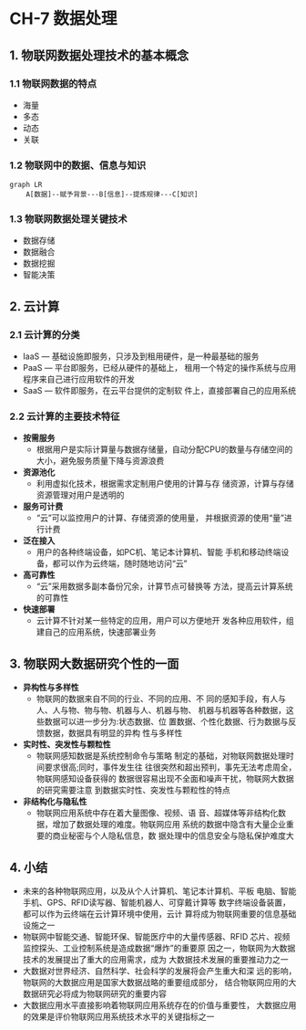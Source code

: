 # CH-7 数据处理

## 1. 物联网数据处理技术的基本概念
### 1.1 物联网数据的特点
- 海量
- 多态
- 动态
- 关联

### 1.2 物联网中的数据、信息与知识

```mermaid
graph LR
    A[数据]--赋予背景---B[信息]--提炼规律---C[知识]
```

### 1.3 物联网数据处理关键技术
- 数据存储
- 数据融合
- 数据挖掘
- 智能决策

## 2. 云计算
### 2.1 云计算的分类
- IaaS — 基础设施即服务，只涉及到租用硬件，是一种最基础的服务
- PaaS — 平台即服务，已经从硬件的基础上， 租用一个特定的操作系统与应用程序来自己进行应用软件的开发
- SaaS — 软件即服务，在云平台提供的定制软 件上，直接部署自己的应用系统

### 2.2 云计算的主要技术特征
- **按需服务**
  - 根据用户是实际计算量与数据存储量，自动分配CPU的数量与存储空间的大小，避免服务质量下降与资源浪费
- **资源池化**
  - 利用虚拟化技术，根据需求定制用户使用的计算与存 储资源，计算与存储资源管理对用户是透明的
- **服务可计费**
  - “云”可以监控用户的计算、存储资源的使用量， 并根据资源的使用“量”进行计费
- **泛在接入**
  - 用户的各种终端设备，如PC机、笔记本计算机、智能 手机和移动终端设备，都可以作为云终端，随时随地访问“云”
- **高可靠性**
  - “云”采用数据多副本备份冗余，计算节点可替换等 方法，提高云计算系统的可靠性
- **快速部署**
  - 云计算不针对某一些特定的应用，用户可以方便地开 发各种应用软件，组建自己的应用系统，快速部署业务

## 3. 物联网大数据研究个性的一面
- **异构性与多样性** 
  - 物联网的数据来自不同的行业、不同的应用、不 同的感知手段，有人与人、人与物、物与物、机器与人、机器与物、 机器与机器等各种数据，这些数据可以进一步分为:状态数据、位 置数据、个性化数据、行为数据与反馈数据，数据具有明显的异构 性与多样性
- **实时性、突发性与颗粒性**
  - 物联网感知数据是系统控制命令与策略 制定的基础，对物联网数据处理时间要求很高;同时，事件发生往 往很突然和超出预判，事先无法考虑周全，物联网感知设备获得的 数据很容易出现不全面和噪声干扰，物联网大数据的研究需要注意 到数据实时性、突发性与颗粒性的特点
- **非结构化与隐私性**
  - 物联网应用系统中存在着大量图像、视频、语 音、超媒体等非结构化数据，增加了数据处理的难度。物联网应用 系统的数据中隐含有大量企业重要的商业秘密与个人隐私信息，数 据处理中的信息安全与隐私保护难度大

## 4. 小结
- 未来的各种物联网应用，以及从个人计算机、笔记本计算机、平板 电脑、智能手机、GPS、RFID读写器、智能机器人、可穿戴计算等 数字终端设备装置，都可以作为云终端在云计算环境中使用，云计 算将成为物联网重要的信息基础设施之一
- 物联网中智能交通、智能环保、智能医疗中的大量传感器、RFID 芯片、视频监控探头、工业控制系统是造成数据“爆炸”的重要原 因之一，物联网为大数据技术的发展提出了重大的应用需求，成为 大数据技术发展的重要推动力之一
- 大数据对世界经济、自然科学、社会科学的发展将会产生重大和深 远的影响，物联网的大数据应用是国家大数据战略的重要组成部分， 结合物联网应用的大数据研究必将成为物联网研究的重要内容
- 大数据应用水平直接影响着物联网应用系统存在的价值与重要性， 大数据应用的效果是评价物联网应用系统技术水平的关键指标之一